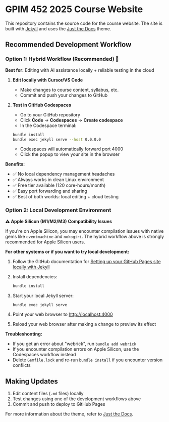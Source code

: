 # GPIM 452 2025 Course Website

This repository contains the source code for the course website. The site is built with [Jekyll](https://jekyllrb.com) and uses the [Just the Docs](https://pmarsceill.github.io/just-the-docs/) theme.

## Recommended Development Workflow

### Option 1: Hybrid Workflow (Recommended) 🚀

**Best for:** Editing with AI assistance locally + reliable testing in the cloud

1. **Edit locally with Cursor/VS Code**
   - Make changes to course content, syllabus, etc.
   - Commit and push your changes to GitHub

2. **Test in GitHub Codespaces**
   - Go to your GitHub repository
   - Click **Code** → **Codespaces** → **Create codespace**
   - In the Codespace terminal:
   ```bash
   bundle install
   bundle exec jekyll serve --host 0.0.0.0
   ```
   - Codespaces will automatically forward port 4000
   - Click the popup to view your site in the browser

**Benefits:**
- ✅ No local dependency management headaches
- ✅ Always works in clean Linux environment
- ✅ Free tier available (120 core-hours/month)
- ✅ Easy port forwarding and sharing
- ✅ Best of both worlds: local editing + cloud testing

### Option 2: Local Development Environment

**⚠️ Apple Silicon (M1/M2/M3) Compatibility Issues**

If you're on Apple Silicon, you may encounter compilation issues with native gems like `eventmachine` and `nokogiri`. The hybrid workflow above is strongly recommended for Apple Silicon users.

**For other systems or if you want to try local development:**

1. Follow the GitHub documentation for [Setting up your GitHub Pages site locally with Jekyll](https://help.github.com/en/articles/setting-up-your-github-pages-site-locally-with-jekyll)

2. Install dependencies:
   ```bash
   bundle install
   ```

3. Start your local Jekyll server:
   ```bash
   bundle exec jekyll serve
   ```

4. Point your web browser to [http://localhost:4000](http://localhost:4000)

5. Reload your web browser after making a change to preview its effect

**Troubleshooting:**
- If you get an error about "webrick", run `bundle add webrick`
- If you encounter compilation errors on Apple Silicon, use the Codespaces workflow instead
- Delete `Gemfile.lock` and re-run `bundle install` if you encounter version conflicts

## Making Updates

1. Edit content files (`.md` files) locally
2. Test changes using one of the development workflows above
3. Commit and push to deploy to GitHub Pages

For more information about the theme, refer to [Just the Docs](https://pmarsceill.github.io/just-the-docs/).
